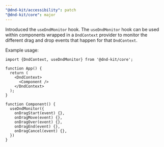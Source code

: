 ```yaml
---
"@dnd-kit/accessibility": patch
"@dnd-kit/core": major
---
```


Introduced the `useDndMonitor` hook. The `useDndMonitor` hook can be used within components wrapped in a `DndContext` provider to monitor the different drag and drop events that happen for that `DndContext`.

Example usage:

```tsx
import {DndContext, useDndMonitor} from '@dnd-kit/core';

function App() {
  return (
    <DndContext>
      <Component />
    </DndContext>
  );
}

function Component() {
  useDndMonitor({
    onDragStart(event) {},
    onDragMove(event) {},
    onDragOver(event) {},
    onDragEnd(event) {},
    onDragCancel(event) {},
  })
}
```
